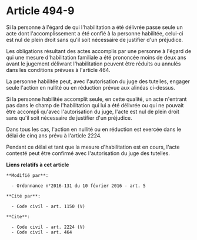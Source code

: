 # Article 494-9

Si la personne à l'égard de qui l'habilitation a été délivrée passe seule un acte dont l'accomplissement a été confié à la
personne habilitée, celui-ci est nul de plein droit sans qu'il soit nécessaire de justifier d'un préjudice. 

Les obligations résultant des actes accomplis par une personne à l'égard de qui une mesure d'habilitation familiale a été
prononcée moins de deux ans avant le jugement délivrant l'habilitation peuvent être réduits ou annulés dans les conditions
prévues à l'article 464. 

La personne habilitée peut, avec l'autorisation du juge des tutelles, engager seule l'action en nullité ou en réduction
prévue aux alinéas ci-dessus. 

Si la personne habilitée accomplit seule, en cette qualité, un acte n'entrant pas dans le champ de l'habilitation qui lui a
été délivrée ou qui ne pouvait être accompli qu'avec l'autorisation du juge, l'acte est nul de plein droit sans qu'il soit
nécessaire de justifier d'un préjudice. 

Dans tous les cas, l'action en nullité ou en réduction est exercée dans le délai de cinq ans prévu à l'article 2224. 

Pendant ce délai et tant que la mesure d'habilitation est en cours, l'acte contesté peut être confirmé avec l'autorisation du
juge des tutelles.

**Liens relatifs à cet article**

	**Modifié par**:

	  - Ordonnance n°2016-131 du 10 février 2016 - art. 5

	**Cité par**:

	  - Code civil - art. 1150 (V)

	**Cite**:

	  - Code civil - art. 2224 (V)
	  - Code civil - art. 464
